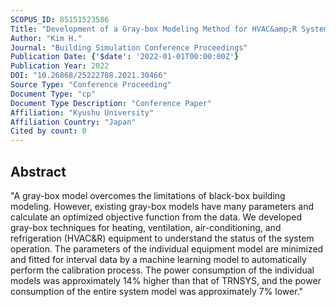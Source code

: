 ```yaml
---
SCOPUS_ID: 85151523586
Title: "Development of a Gray-box Modeling Method for HVAC&amp;R Systems in Commercial Buildings with an Automatic Calibration Process"
Author: "Kim H."
Journal: "Building Simulation Conference Proceedings"
Publication Date: {'$date': '2022-01-01T00:00:00Z'}
Publication Year: 2022
DOI: "10.26868/25222708.2021.30466"
Source Type: "Conference Proceeding"
Document Type: "cp"
Document Type Description: "Conference Paper"
Affiliation: "Kyushu University"
Affiliation Country: "Japan"
Cited by count: 0
---
```


## Abstract
"A gray-box model overcomes the limitations of black-box building modeling. However, existing gray-box models have many parameters and calculate an optimized objective function from the data. We developed gray-box techniques for heating, ventilation, air-conditioning, and refrigeration (HVAC&R) equipment to understand the status of the system operation. The parameters of the individual equipment model are minimized and fitted for interval data by a machine learning model to automatically perform the calibration process. The power consumption of the individual models was approximately 14% higher than that of TRNSYS, and the power consumption of the entire system model was approximately 7% lower."
